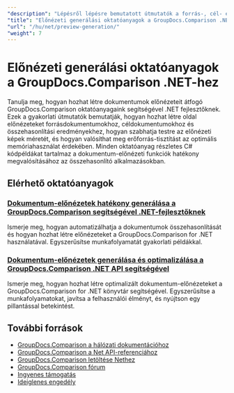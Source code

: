 ```yaml
---
"description": "Lépésről lépésre bemutatott útmutatók a forrás-, cél- és eredménydokumentumok oldalelőnézeteinek létrehozásához a GroupDocs.Comparison for .NET használatával."
"title": "Előnézeti generálási oktatóanyagok a GroupDocs.Comparison .NET-hez"
"url": "/hu/net/preview-generation/"
"weight": 7
---
```


# Előnézeti generálási oktatóanyagok a GroupDocs.Comparison .NET-hez

Tanulja meg, hogyan hozhat létre dokumentumok előnézeteit átfogó GroupDocs.Comparison oktatóanyagaink segítségével .NET fejlesztőknek. Ezek a gyakorlati útmutatók bemutatják, hogyan hozhat létre oldal előnézeteket forrásdokumentumokhoz, céldokumentumokhoz és összehasonlítási eredményekhez, hogyan szabhatja testre az előnézeti képek méretét, és hogyan valósíthat meg erőforrás-tisztítást az optimális memóriahasználat érdekében. Minden oktatóanyag részletes C# kódpéldákat tartalmaz a dokumentum-előnézeti funkciók hatékony megvalósításához az összehasonlító alkalmazásokban.

## Elérhető oktatóanyagok

### [Dokumentum-előnézetek hatékony generálása a GroupDocs.Comparison segítségével .NET-fejlesztőknek](./generate-document-previews-groupdocs-comparison-net/)
Ismerje meg, hogyan automatizálhatja a dokumentumok összehasonlítását és hogyan hozhat létre előnézeteket a GroupDocs.Comparison for .NET használatával. Egyszerűsítse munkafolyamatát gyakorlati példákkal.

### [Dokumentum-előnézetek generálása és optimalizálása a GroupDocs.Comparison .NET API segítségével](./optimize-document-previews-groupdocs-comparison-dotnet/)
Ismerje meg, hogyan hozhat létre optimalizált dokumentum-előnézeteket a GroupDocs.Comparison for .NET könyvtár segítségével. Egyszerűsítse a munkafolyamatokat, javítsa a felhasználói élményt, és nyújtson egy pillantással betekintést.

## További források

- [GroupDocs.Comparison a hálózati dokumentációhoz](https://docs.groupdocs.com/comparison/net/)
- [GroupDocs.Comparison a Net API-referenciához](https://reference.groupdocs.com/comparison/net/)
- [GroupDocs.Comparison letöltése Nethez](https://releases.groupdocs.com/comparison/net/)
- [GroupDocs.Comparison fórum](https://forum.groupdocs.com/c/comparison)
- [Ingyenes támogatás](https://forum.groupdocs.com/)
- [Ideiglenes engedély](https://purchase.groupdocs.com/temporary-license/)